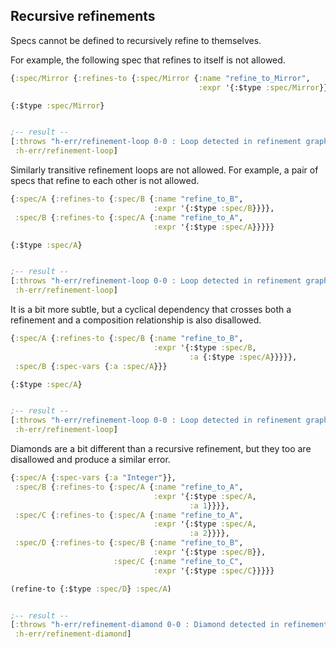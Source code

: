 <!---
  This markdown file was generated. Do not edit.
  -->

## Recursive refinements

Specs cannot be defined to recursively refine to themselves.

For example, the following spec that refines to itself is not allowed.

```clojure
{:spec/Mirror {:refines-to {:spec/Mirror {:name "refine_to_Mirror",
                                          :expr '{:$type :spec/Mirror}}}}}
```

```clojure
{:$type :spec/Mirror}


;-- result --
[:throws "h-err/refinement-loop 0-0 : Loop detected in refinement graph"
 :h-err/refinement-loop]
```

Similarly transitive refinement loops are not allowed. For example, a pair of specs that refine to each other is not allowed.

```clojure
{:spec/A {:refines-to {:spec/B {:name "refine_to_B",
                                :expr '{:$type :spec/B}}}},
 :spec/B {:refines-to {:spec/A {:name "refine_to_A",
                                :expr '{:$type :spec/A}}}}}
```

```clojure
{:$type :spec/A}


;-- result --
[:throws "h-err/refinement-loop 0-0 : Loop detected in refinement graph"
 :h-err/refinement-loop]
```

It is a bit more subtle, but a cyclical dependency that crosses both a refinement and a composition relationship is also disallowed.

```clojure
{:spec/A {:refines-to {:spec/B {:name "refine_to_B",
                                :expr '{:$type :spec/B,
                                        :a {:$type :spec/A}}}}},
 :spec/B {:spec-vars {:a :spec/A}}}
```

```clojure
{:$type :spec/A}


;-- result --
[:throws "h-err/refinement-loop 0-0 : Loop detected in refinement graph"
 :h-err/refinement-loop]
```

Diamonds are a bit different than a recursive refinement, but they too are disallowed and produce a similar error.

```clojure
{:spec/A {:spec-vars {:a "Integer"}},
 :spec/B {:refines-to {:spec/A {:name "refine_to_A",
                                :expr '{:$type :spec/A,
                                        :a 1}}}},
 :spec/C {:refines-to {:spec/A {:name "refine_to_A",
                                :expr '{:$type :spec/A,
                                        :a 2}}}},
 :spec/D {:refines-to {:spec/B {:name "refine_to_B",
                                :expr '{:$type :spec/B}},
                       :spec/C {:name "refine_to_C",
                                :expr '{:$type :spec/C}}}}}
```

```clojure
(refine-to {:$type :spec/D} :spec/A)


;-- result --
[:throws "h-err/refinement-diamond 0-0 : Diamond detected in refinement graph"
 :h-err/refinement-diamond]
```

